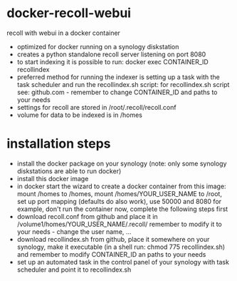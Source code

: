 # docker-recoll-webui
recoll with webui in a docker container

- optimized for docker running on a synology diskstation
- creates a python standalone recoll server listening on port 8080
- to start indexing it is possible to run:
    docker exec CONTAINER_ID recollindex
- preferred method for running the indexer is setting up a task with the task scheduler and run the recollindex.sh script:
    for recollindex.sh script see: github.com - remember to change CONTAINER_ID and paths to your needs
- settings for recoll are stored in /root/.recoll/recoll.conf
- volume for data to be indexed is in /homes

# installation steps
- install the docker package on your synology (note: only some synology diskstations are able to run docker)
- install this docker image
- in docker start the wizard to create a docker container from this image: mount /homes to /homes, mount /homes/YOUR_USER_NAME to /root, set up port mapping (defaults do also work), use 50000 and 8080 for example, don't run the container now, complete the following steps first
- download recoll.conf from github and place it in /volume1/homes/YOUR_USER_NAME/.recoll/
    remember to modify it to your needs - change the user name, ...
- download recollindex.sh from github, place it somewhere on your synology, make it executable (in a shell run: chmod 775 recollindex.sh) and remember to modify CONTAINER_ID an paths to your needs
- set up an automated task in the control panel of your synology with task scheduler and point it to recollindex.sh

